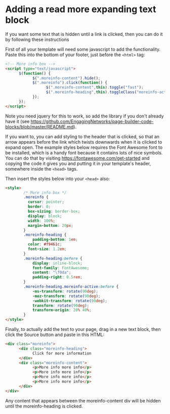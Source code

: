 # Adding a read more expanding text block

If you want some text that is hidden until a link is clicked, then you can do it by following these instructions

First of all your template will need some javascript to add the functionality. Paste this into the bottom of your footer, just before the `<html>` tag:

```html
<!-- More info box -->
<script type="text/javascript">
      $(function() {
            $(".moreinfo-content").hide();
            $(".moreinfo").click(function() {
                  $(".moreinfo-content",this).toggle("fast");
                  $(".moreinfo-heading",this).toggleClass("moreinfo-active"); 
            });      
      });
</script>
```

Note you need jquery for this to work, so add the library if you don't already have it (see https://github.com/EngagingNetworks/page-builder-code-blocks/blob/master/README.md).

If you want to, you can add styling to the header that is clicked, so that an arrow appears before the link which twists downwards when it is clicked to expand open. The example styles below requires the Font Awesome font to be installed, which is a handy font because it contains lots of nice symbols. You can do that by visiting https://fontawesome.com/get-started and copying the code it gives you and putting it in your template's header, somewhere inside the `<head>` tags. 

Then insert the styles below into your `<head>` also:

```html
<style>
        /* More info box */
    	.moreinfo {
    	  cursor: pointer;
    	  border: 0;
    	  box-sizing: border-box;
    	  display: block;
    	  width: 100%;
    	  margin-bottom: 20px;
    	}
    	.moreinfo-heading {
    	    padding-bottom: 1em;
    	  color: #f9461c;
    	  font-size: 1.2em;
    	}
        .moreinfo-heading:before {
            display: inline-block;
            font-family: FontAwesome;
            content: "\f0da";
            padding-right: 0.5rem;
        }
    	.moreinfo-heading.moreinfo-active:before {
            -ms-transform: rotate(90deg);
            -moz-transform: rotate(90deg);
            -webkit-transform: rotate(90deg);
            transform: rotate(90deg);
            transform-origin: 20% 40%;
    	}
</style>
```

Finally, to actually add the text to your page, drag in a new text block, then click the Source button and paste in this HTML:

```html
<div class="moreinfo">
      <div class="moreinfo-heading">
            Click for more information
      </div>
      <div class="moreinfo-content">
            <p>More info more info</p>
            <p>More info more info</p>
            <p>More info more info</p>
            <p>More info more info</p>
      </div>
</div>
```

Any content that appears between the moreinfo-content div will be hidden until the moreinfo-heading is clicked.

